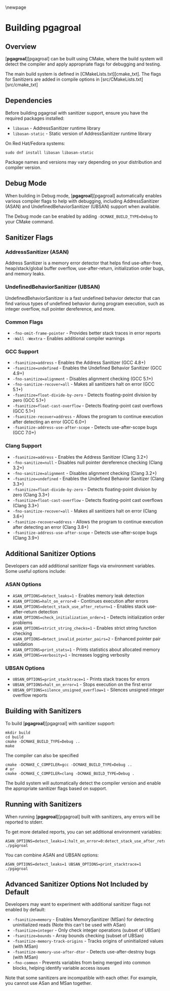 \newpage

# Building pgagroal

## Overview

[**pgagroal**][pgagroal] can be built using CMake, where the build system will detect the compiler and apply appropriate flags for debugging and testing.

The main build system is defined in [CMakeLists.txt][cmake_txt]. The flags for Sanitizers are added in compile options in [src/CMakeLists.txt][src/cmake_txt]

## Dependencies

Before building pgagroal with sanitizer support, ensure you have the required packages installed:

* `libasan` - AddressSanitizer runtime library
* `libasan-static` - Static version of AddressSanitizer runtime library

On Red Hat/Fedora systems:
```
sudo dnf install libasan libasan-static
```

Package names and versions may vary depending on your distribution and compiler version.

## Debug Mode

When building in Debug mode, [**pgagroal**][pgagroal] automatically enables various compiler flags to help with debugging, including AddressSanitizer (ASAN) and UndefinedBehaviorSanitizer (UBSAN) support when available.

The Debug mode can be enabled by adding `-DCMAKE_BUILD_TYPE=Debug` to your CMake command.

## Sanitizer Flags

### AddressSanitizer (ASAN)

Address Sanitizer is a memory error detector that helps find use-after-free, heap/stack/global buffer overflow, use-after-return, initialization order bugs, and memory leaks.

### UndefinedBehaviorSanitizer (UBSAN)

UndefinedBehaviorSanitizer is a fast undefined behavior detector that can find various types of undefined behavior during program execution, such as integer overflow, null pointer dereference, and more.

### Common Flags

* `-fno-omit-frame-pointer` - Provides better stack traces in error reports
* `-Wall -Wextra` - Enables additional compiler warnings

### GCC Support

* `-fsanitize=address` - Enables the Address Sanitizer (GCC 4.8+)
* `-fsanitize=undefined` - Enables the Undefined Behavior Sanitizer (GCC 4.9+)
* `-fno-sanitize=alignment` - Disables alignment checking (GCC 5.1+)
* `-fno-sanitize-recover=all` - Makes all sanitizers halt on error (GCC 5.1+)
* `-fsanitize=float-divide-by-zero` - Detects floating-point division by zero (GCC 5.1+)
* `-fsanitize=float-cast-overflow` - Detects floating-point cast overflows (GCC 5.1+)
* `-fsanitize-recover=address` - Allows the program to continue execution after detecting an error (GCC 6.0+)
* `-fsanitize-address-use-after-scope` - Detects use-after-scope bugs (GCC 7.0+)

### Clang Support

* `-fsanitize=address` - Enables the Address Sanitizer (Clang 3.2+)
* `-fno-sanitize=null` - Disables null pointer dereference checking (Clang 3.2+)
* `-fno-sanitize=alignment` - Disables alignment checking (Clang 3.2+)
* `-fsanitize=undefined` - Enables the Undefined Behavior Sanitizer (Clang 3.3+)
* `-fsanitize=float-divide-by-zero` - Detects floating-point division by zero (Clang 3.3+)
* `-fsanitize=float-cast-overflow` - Detects floating-point cast overflows (Clang 3.3+)
* `-fno-sanitize-recover=all` - Makes all sanitizers halt on error (Clang 3.6+)
* `-fsanitize-recover=address` - Allows the program to continue execution after detecting an error (Clang 3.8+)
* `-fsanitize-address-use-after-scope` - Detects use-after-scope bugs (Clang 3.9+)

## Additional Sanitizer Options

Developers can add additional sanitizer flags via environment variables. Some useful options include:

### ASAN Options

* `ASAN_OPTIONS=detect_leaks=1` - Enables memory leak detection
* `ASAN_OPTIONS=halt_on_error=0` - Continues execution after errors
* `ASAN_OPTIONS=detect_stack_use_after_return=1` - Enables stack use-after-return detection
* `ASAN_OPTIONS=check_initialization_order=1` - Detects initialization order problems
* `ASAN_OPTIONS=strict_string_checks=1` - Enables strict string function checking
* `ASAN_OPTIONS=detect_invalid_pointer_pairs=2` - Enhanced pointer pair validation
* `ASAN_OPTIONS=print_stats=1` - Prints statistics about allocated memory
* `ASAN_OPTIONS=verbosity=1` - Increases logging verbosity

### UBSAN Options

* `UBSAN_OPTIONS=print_stacktrace=1` - Prints stack traces for errors
* `UBSAN_OPTIONS=halt_on_error=1` - Stops execution on the first error
* `UBSAN_OPTIONS=silence_unsigned_overflow=1` - Silences unsigned integer overflow reports

## Building with Sanitizers

To build [**pgagroal**][pgagroal] with sanitizer support:

```
mkdir build
cd build
cmake -DCMAKE_BUILD_TYPE=Debug ..
make
```

The compiler can also be specified
```
cmake -DCMAKE_C_COMPILER=gcc -DCMAKE_BUILD_TYPE=Debug ..
# or
cmake -DCMAKE_C_COMPILER=clang -DCMAKE_BUILD_TYPE=Debug .
```

The build system will automatically detect the compiler version and enable the appropriate sanitizer flags based on support.

## Running with Sanitizers

When running [**pgagroal**][pgagroal] built with sanitizers, any errors will be reported to stderr.

To get more detailed reports, you can set additional environment variables:

```
ASAN_OPTIONS=detect_leaks=1:halt_on_error=0:detect_stack_use_after_return=1 ./pgagroal
```

You can combine ASAN and UBSAN options:

```
ASAN_OPTIONS=detect_leaks=1 UBSAN_OPTIONS=print_stacktrace=1 ./pgagroal
```

## Advanced Sanitizer Options Not Included by Default

Developers may want to experiment with additional sanitizer flags not enabled by default:

* `-fsanitize=memory` - Enables MemorySanitizer (MSan) for detecting uninitialized reads (Note this can't be used with ASan)
* `-fsanitize=integer` - Only check integer operations (subset of UBSan)
* `-fsanitize=bounds` - Array bounds checking (subset of UBSan)
* `-fsanitize-memory-track-origins` - Tracks origins of uninitialized values (with MSan)
* `-fsanitize-memory-use-after-dtor` - Detects use-after-destroy bugs (with MSan)
* `-fno-common` - Prevents variables from being merged into common blocks, helping identify variable access issues

Note that some sanitizers are incompatible with each other. For example, you cannot use ASan and MSan together.